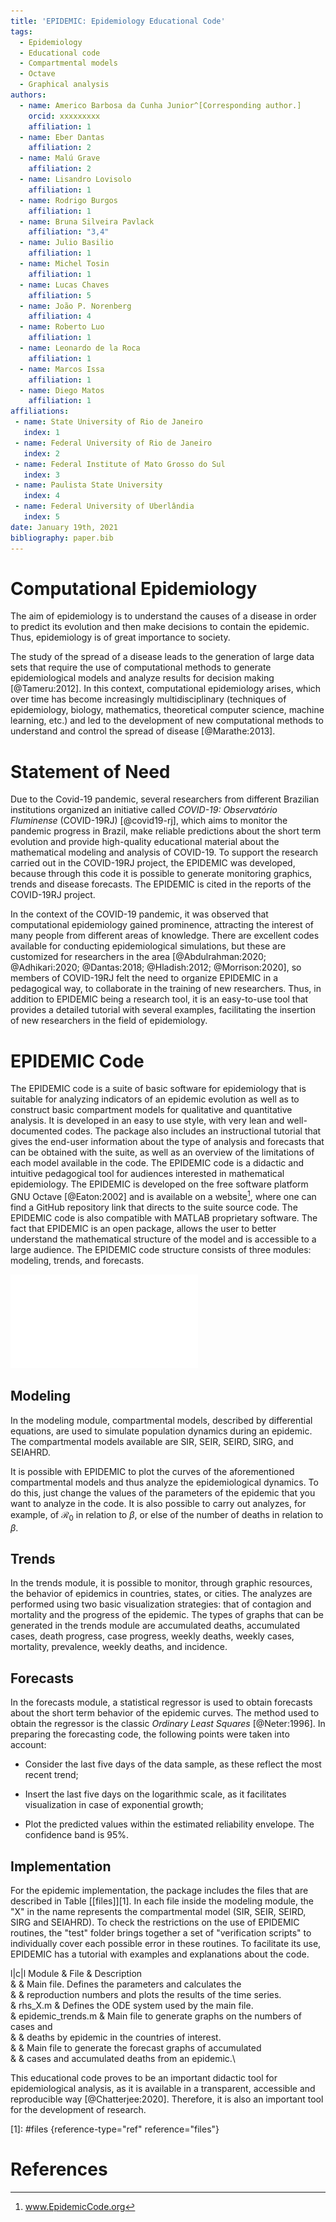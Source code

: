 ```yaml
---
title: 'EPIDEMIC: Epidemiology Educational Code'
tags:
  - Epidemiology
  - Educational code
  - Compartmental models
  - Octave
  - Graphical analysis
authors:
  - name: Americo Barbosa da Cunha Junior^[Corresponding author.]
    orcid: xxxxxxxxx
    affiliation: 1
  - name: Eber Dantas
    affiliation: 2
  - name: Malú Grave
    affiliation: 2
  - name: Lisandro Lovisolo
    affiliation: 1
  - name: Rodrigo Burgos
    affiliation: 1   
  - name: Bruna Silveira Pavlack
    affiliation: "3,4" 
  - name: Julio Basilio
    affiliation: 1 
  - name: Michel Tosin
    affiliation: 1 
  - name: Lucas Chaves
    affiliation: 5
  - name: João P. Norenberg
    affiliation: 4 
  - name: Roberto Luo
    affiliation: 1
  - name: Leonardo de la Roca
    affiliation: 1 
  - name: Marcos Issa
    affiliation: 1 
  - name: Diego Matos
    affiliation: 1 
affiliations:
 - name: State University of Rio de Janeiro
   index: 1
 - name: Federal University of Rio de Janeiro
   index: 2
 - name: Federal Institute of Mato Grosso do Sul
   index: 3
 - name: Paulista State University
   index: 4
 - name: Federal University of Uberlândia
   index: 5
date: January 19th, 2021
bibliography: paper.bib
---
```


# Computational Epidemiology

The aim of epidemiology is to understand the causes of a disease in
order to predict its evolution and then make decisions to contain the
epidemic. Thus, epidemiology is of great importance to society.

The study of the spread of a disease leads to the generation of large
data sets that require the use of computational methods to generate
epidemiological models and analyze results for decision making
[@Tameru:2012]. In this context, computational epidemiology arises,
which over time has become increasingly multidisciplinary (techniques of
epidemiology, biology, mathematics, theoretical computer science,
machine learning, etc.) and led to the development of new computational
methods to understand and control the spread of disease [@Marathe:2013].


# Statement of Need

Due to the Covid-19 pandemic, several researchers from different
Brazilian institutions organized an initiative called *COVID-19:
Observatório Fluminense* (COVID-19RJ) [@covid19-rj], which aims to
monitor the pandemic progress in Brazil, make reliable predictions about
the short term evolution and provide high-quality educational material
about the mathematical modeling and analysis of COVID-19. To support the
research carried out in the COVID-19RJ project, the EPIDEMIC was
developed, because through this code it is possible to generate
monitoring graphics, trends and disease forecasts. The EPIDEMIC is cited
in the reports of the COVID-19RJ project.

In the context of the COVID-19 pandemic, it was observed that
computational epidemiology gained prominence, attracting the interest of
many people from different areas of knowledge. There are excellent codes
available for conducting epidemiological simulations, but these are
customized for researchers in the area
[@Abdulrahman:2020; @Adhikari:2020; @Dantas:2018; @Hladish:2012; @Morrison:2020],
so members of COVID-19RJ felt the need to organize EPIDEMIC in a
pedagogical way, to collaborate in the training of new researchers.
Thus, in addition to EPIDEMIC being a research tool, it is an
easy-to-use tool that provides a detailed tutorial with several
examples, facilitating the insertion of new researchers in the field of
epidemiology.

# EPIDEMIC Code

The EPIDEMIC code is a suite of basic software for epidemiology that is
suitable for analyzing indicators of an epidemic evolution as well as to
construct basic compartment models for qualitative and quantitative
analysis. It is developed in an easy to use style, with very lean and
well-documented codes. The package also includes an instructional
tutorial that gives the end-user information about the type of analysis
and forecasts that can be obtained with the suite, as well as an
overview of the limitations of each model available in the code. The
EPIDEMIC code is a didactic and intuitive pedagogical tool for audiences
interested in mathematical epidemiology. The EPIDEMIC is developed on
the free software platform GNU Octave [@Eaton:2002] and is available on
a website[^1], where one can find a GitHub repository link that directs
to the suite source code. The EPIDEMIC code is also compatible with
MATLAB proprietary software. The fact that EPIDEMIC is an open package,
allows the user to better understand the mathematical structure of the
model and is accessible to a large audience. The EPIDEMIC code structure
consists of three modules: modeling, trends, and forecasts.

[^1]: www.EpidemicCode.org

![Illustration of the EPIDEMIC code logo.](EPIDEMIC_Logo_R01.pdf)

## Modeling

In the modeling module, compartmental models, described by differential
equations, are used to simulate population dynamics during an epidemic.
The compartmental models available are SIR, SEIR, SEIRD, SIRG, and
SEIAHRD.

It is possible with EPIDEMIC to plot the curves of the aforementioned
compartmental models and thus analyze the epidemiological dynamics. To
do this, just change the values of the parameters of the epidemic that
you want to analyze in the code. It is also possible to carry out
analyzes, for example, of $\mathcal{R}_0$ in relation to $\beta$, or
else of the number of deaths in relation to $\beta$.

## Trends

In the trends module, it is possible to monitor, through graphic
resources, the behavior of epidemics in countries, states, or cities.
The analyzes are performed using two basic visualization strategies:
that of contagion and mortality and the progress of the epidemic. The
types of graphs that can be generated in the trends module are
accumulated deaths, accumulated cases, death progress, case progress,
weekly deaths, weekly cases, mortality, prevalence, weekly deaths, and
incidence.

## Forecasts

In the forecasts module, a statistical regressor is used to obtain
forecasts about the short term behavior of the epidemic curves. The
method used to obtain the regressor is the classic *Ordinary Least
Squares* [@Neter:1996]. In preparing the forecasting code, the following
points were taken into account:

-   Consider the last five days of the data sample, as these reflect the
    most recent trend;

-   Insert the last five days on the logarithmic scale, as it
    facilitates visualization in case of exponential growth;

-   Plot the predicted values within the estimated reliability envelope.
    The confidence band is 95%.

## Implementation

For the epidemic implementation, the package includes the files that are
described in Table [\[files\]][1]. In each file inside the modeling
module, the \"X\" in the name represents the compartmental model (SIR,
SEIR, SEIRD, SIRG and SEIAHRD). To check the restrictions on the use of
EPIDEMIC routines, the \"test\" folder brings together a set of
\"verification scripts\" to individually cover each possible error in
these routines. To facilitate its use, EPIDEMIC has a tutorial with
examples and explanations about the code.


l\|c\|l  Module & File & Description\
& & Main file. Defines the parameters and calculates the\
& & reproduction numbers and plots the results of the time series.\
& rhs_X.m & Defines the ODE system used by the main file.\
& epidemic_trends.m & Main file to generate graphs on the numbers of
cases and\
& & deaths by epidemic in the countries of interest.\
& & Main file to generate the forecast graphs of accumulated\
& & cases and accumulated deaths from an epidemic.\


This educational code proves to be an important didactic tool for
epidemiological analysis, as it is available in a transparent,
accessible and reproducible way [@Chatterjee:2020]. Therefore, it is
also an important tool for the development of research.

  [1]: #files {reference-type="ref" reference="files"}
  
  # References

